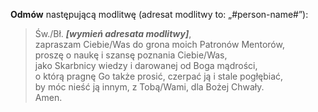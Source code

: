 **Odmów** następującą modlitwę (adresat modlitwy to: „#person-name#”):
> Św./Bł. _**[wymień adresata modlitwy]**_,  
> zapraszam Ciebie/Was do grona moich Patronów Mentorów,  
> proszę o naukę i szansę poznania Ciebie/Was,  
> jako Skarbnicy wiedzy i darowanej od Boga mądrości,  
> o którą pragnę Go także prosić, czerpać ją i stale pogłębiać,  
> by móc nieść ją innym, z Tobą/Wami, dla Bożej Chwały.  
> Amen.
